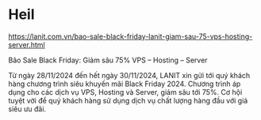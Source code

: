 # Heil

https://lanit.com.vn/bao-sale-black-friday-lanit-giam-sau-75-vps-hosting-server.html

Bão Sale Black Friday: Giảm sâu 75% VPS – Hosting – Server

Từ ngày 28/11/2024 đến hết ngày 30/11/2024, LANIT xin gửi tới quý khách hàng chương trình siêu khuyến mãi Black Friday 2024. Chương trình áp dụng cho các dịch vụ VPS, Hosting và Server, giảm sâu tới 75%. Cơ hội tuyệt vời để quý khách hàng sử dụng dịch vụ chất lượng hàng đầu với giá siêu ưu đãi.
